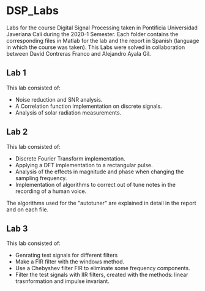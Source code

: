 # DSP_Labs
Labs for the course Digital Signal Processing taken in Pontificia Universidad Javeriana Cali during the 2020-1 Semester. Each folder contains the corresponding files in Matlab for the lab and the report in Spanish (language in which the course was taken). This Labs were solved in collaboration between David Contreras Franco and Alejandro Ayala Gil.

## Lab 1
This lab consisted of:
- Noise reduction and SNR analysis.
- A Correlation function implementation on discrete signals.
- Analysis of solar radiation measurements.

## Lab 2
This lab consisted of:
- Discrete Fourier Transform implementation.
- Applying a DFT implementation to a rectangular pulse.
- Analysis of the effects in magnitude and phase when changing the sampling frequency.
- Implementation of algorithms to correct out of tune notes in the recording of a human voice.

The algorithms used for the "autotuner" are explained in detail in the report and on each file.

## Lab 3
This lab consisted of:
- Genrating test signals for different filters
- Make a FIR filter with the windows method.
- Use a Chebyshev filter FIR to eliminate some frequency components.
- Filter the test signals with IIR filters, created with the methods: linear trasnformation and impulse invariant.
